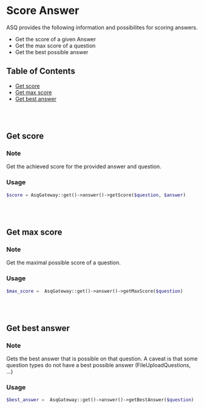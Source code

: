 # Score Answer

ASQ provides the following information and possibilites for scoring answers.
* Get the score of a given Answer
* Get the max score of a question
* Get the best possible answer

## Table of Contents

- [Get score](#get-score)
- [Get max score](#get-max-score)  
- [Get best answer](#get-best-answer)  
    
<br>
<br>


## Get score

### Note
Get the achieved score for the provided answer and question.

### Usage

```php
$score = AsqGateway::get()->answer()->getScore($question, $answer)
```
    
<br>
<br>


## Get max score

### Note

Get the maximal possible score of a question.

### Usage

```php
$max_score =  AsqGateway::get()->answer()->getMaxScore($question)
```
    
<br>
<br>


## Get best answer

### Note

Gets the best answer that is possible on that question.
A caveat is that some question types do not have a best possible answer (FileUploadQuestions, ...)

### Usage

```php
$best_answer =  AsqGateway::get()->answer()->getBestAnswer($question)
```
<br>
<br>